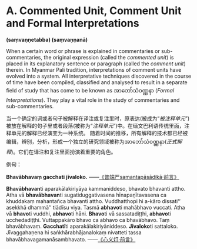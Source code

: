 # **A. Commented Unit, Comment Unit and Formal Interpretations** 

 **(saṃvaṇṇetabba) (saṃvaṇṇanā)** 

When a certain word or phrase is explained in commentaries or sub- commentaries, the original expression (called the *commented unit*) is placed in its explanatory sentence or paragraph (called the *comment unit*) therein. In Myanmar Pali tradition, interpretations of comment units have evolved into a system.
All interpretative techniques discovered in the course of time have been compiled, classified and analysed to result in a separate field of study that has come to be known as အာဘော်သံဝဏ္ဏနာ (*Formal Interpretations*).
They play a vital role in the study of commentaries and sub-commentaries. 

当一个确定的词或者句子被解释在译注或复注里时，原表达(被成为“*被注释单元*”)被放在解释的句子里或者段落(被称为“*注释单元*”)中。在缅文巴利语传统里面，注释单元的解释已经演变为一种系统。
随着时间的推移，所有解释的技术都已经被编辑，辨别，分析，形成一个独立的研究领域被称为အာဘော်သံဝဏ္ဏနာ(*正式解释*)。它们在译注和复注里面扮演着重要的角色。

例句：

**Bhavābhavaṃ gacchati jīvaloko.** ——[《普端严samantapāsādikā·前言》](https://www-hk.wikipali.org/app/article/index.php?view=chapter&book=138&par=10&display=sent&mode=edit&direction=col) 
 
**Bhavābhavan**ti aparakālakiriyāya kammaniddeso, bhavato bhavanti attho.
Atha vā **bhavābhavan**ti sugatiduggativasena hīnapaṇītavasena ca khuddakaṃ mahantañca bhavanti attho. Vuddhatthopi hi a-kāro dissati‘‘ asekkhā dhammā’’ tiādīsu viya.
Tasmā **abhavo**ti mahābhavo vuccati.
Atha vā **bhavo**ti vuddhi, **abhavo**ti hāni.
**Bhavo**ti vā sassatadiṭṭhi, **abhavo**ti ucchedadiṭṭhi.
Vuttappakāro bhavo ca abhavo ca bhavābhavo.
Taṃ bhavābhavaṃ.
**Gacchatī**ti aparakālakiriyāniddeso.
**Jīvaloko**ti sattaloko.
Jīvaggahaṇena hi saṅkhārabhājanalokaṃ nivatteti tassa bhavābhavagamanāsambhavato.
——[《心义灯·前言》](https://www-hk.wikipali.org/app/article/index.php?view=chapter&book=204&par=87&direction=col)